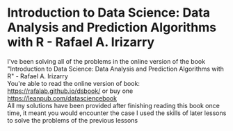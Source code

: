 # Introduction to Data Science: Data Analysis and Prediction Algorithms with R - Rafael A. Irizarry
I've been solving all of the problems in the online version of the book "Introduction to Data Science: Data Analysis and Prediction Algorithms with R" - Rafael A. Irizarry 
<br> You're able to read the online version of book: https://rafalab.github.io/dsbook/ or buy one https://leanpub.com/datasciencebook
<br> All my solutions have been provided after finishing reading this book once time, it meant you would encounter the case I used the skills of later lessons to solve the problems of the previous lessons
